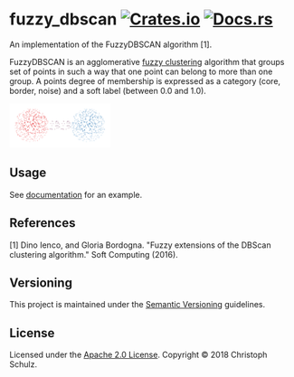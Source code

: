 # fuzzy_dbscan [![Crates.io](https://img.shields.io/crates/v/fuzzy_dbscan.svg)](https://crates.io/crates/fuzzy_dbscan) [![Docs.rs](https://docs.rs/fuzzy_dbscan/badge.svg)](https://docs.rs/fuzzy_dbscan)

An implementation of the FuzzyDBSCAN algorithm [1].

FuzzyDBSCAN is an agglomerative [fuzzy clustering](https://en.wikipedia.org/wiki/Fuzzy_clustering) algorithm that groups set of points in such a way that one point can belong to more than one group. A points degree of membership is expressed as a category (core, border, noise) and a soft label (between 0.0 and 1.0).

![Example](https://github.com/schulzch/fuzzy_dbscan/raw/master/doc/example.svg?sanitize=true)

## Usage

See [documentation](https://docs.rs/fuzzy_dbscan) for an example.

## References

[1] Dino Ienco, and Gloria Bordogna. "Fuzzy extensions of the DBScan clustering algorithm." Soft Computing (2016).

## Versioning

This project is maintained under the [Semantic Versioning](http://semver.org/) guidelines.

## License

Licensed under the [Apache 2.0 License](https://www.apache.org/licenses/LICENSE-2.0). Copyright &copy; 2018 Christoph Schulz.

